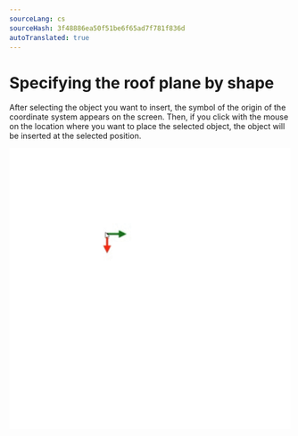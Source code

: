 ```yaml
---
sourceLang: cs
sourceHash: 3f48886ea50f51be6f65ad7f781f836d
autoTranslated: true
---
```


# Specifying the roof plane by shape

After selecting the object you want to insert, the symbol of the origin of the coordinate system appears on the screen. Then, if you click with the mouse on the location where you want to place the selected object, the object will be inserted at the selected position.

![How to insert point?](img/insertShape.gif)